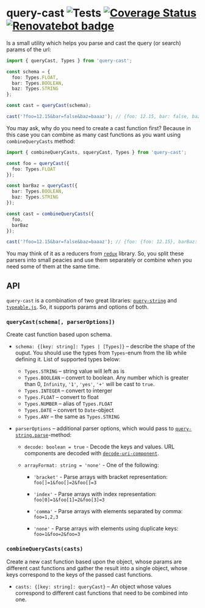 # query-cast ![Tests](https://github.com/RomiC/query-cast/workflows/Tests/badge.svg) [![Coverage Status](https://coveralls.io/repos/github/RomiC/query-cast/badge.svg)](https://coveralls.io/github/RomiC/query-cast) [![Renovatebot badge](https://badges.renovateapi.com/github/RomiC/query-cast)](https://renovatebot.com/)

Is a small utility which helps you parse and cast the query (or search) params of the url:

```ts
import { queryCast, Types } from 'query-cast';

const schema = {
  foo: Types.FLOAT,
  bar: Types.BOOLEAN,
  baz: Types.STRING
};

const cast = queryCast(schema);

cast('?foo=12.15&bar=false&baz=baaaz'); // {foo: 12.15, bar: false, baz: 'baaaz'}
```

You may ask, why do you need to create a cast function first? Because in this case you can combine as many cast functions as you want using `combineQueryCasts` method:

```ts
import { combineQueryCasts, squeryCast, Types } from 'query-cast';

const foo = queryCast({
  foo: Types.FLOAT
});

const barBaz = queryCast({
  bar: Types.BOOLEAN,
  baz: Types.STRING
});

const cast = combineQueryCasts({
  foo,
  barBaz
});

cast('?foo=12.15&bar=false&baz=baaaz'); // {foo: {foo: 12.15}, barBaz: {bar: false, baz: 'baaaz'}}
```

You may think of it as a reducers from [`redux`](https://github.com/reduxjs/redux/) library. So, you split these parsers into small peacies and use them separately or combine when you need some of them at the same time.

## API

`query-cast` is a combination of two great libraries: [`query-string`](https://github.com/sindresorhus/query-string) and [`typeable.js`](https://github.com/xpepermint/typeablejs). So, it supports params and options of both.

### `queryCast(schema[, parserOptions])`

Create cast function based upon schema.

- `schema: {[key: string]: Types | [Types]}` – describe the shape of the ouput. You should use the types from `Types`-enum from the lib while defining it. List of supported types below:

  - `Types.STRING` – string value will left as is
  - `Types.BOOLEAN` – convert to boolean. Any number which is greater than 0, `Infinity`, `'1'`, `'yes'`, `'+'` will be cast to `true`.
  - `Types.INTEGER` – convert to interger
  - `Types.FLOAT` – convert to float
  - `Types.NUMBER` – alias of `Types.FLOAT`
  - `Types.DATE` – convert to `Date`-object
  - `Types.ANY` – the same as `Types.STRING`

- `parserOptions` – additional parser options, which would pass to [`query-string.parse`](https://github.com/sindresorhus/query-string#parsestring-options)-method:

  - `decode: boolean = true` - Decode the keys and values. URL components are decoded with [`decode-uri-component`](https://github.com/SamVerschueren/decode-uri-component).

  - `arrayFormat: string = 'none'` - One of the following:


    * `'bracket'` - Parse arrays with bracket representation: `foo[]=1&foo[]=2&foo[]=3`

    * `'index'` - Parse arrays with index representation: `foo[0]=1&foo[1]=2&foo[3]=3`

    * `'comma'` - Parse arrays with elements separated by comma: `foo=1,2,3`

    * `'none'` - Parse arrays with elements using duplicate keys: `foo=1&foo=2&foo=3`

### `combineQueryCasts(casts)`

Create a new cast function based upon the object, whose params are different cast functions and gather the result into a single object, whose keys correspond to the keys of the passed cast functions.

- `casts: {[key: string]: queryCast}` – An object whose values correspond to different cast functions that need to be combined into one.
